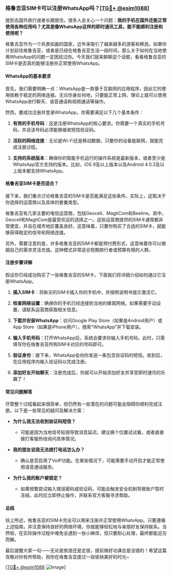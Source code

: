 ### 格鲁吉亚SIM卡可以注册WhatsApp吗？[[TG💪+ @esim1088](https://t.me/s/esim1088)]

提到去国外旅行或者长期居住，很多人会关心一个问题：**我的手机在国外还能正常使用各种应用吗？尤其是像WhatsApp这样的即时通讯工具，能不能顺利注册和使用呢？**

格鲁吉亚作为一个风景如画的国家，近年来吸引了越来越多的游客和移民。如果你计划前往格鲁吉亚，或者是已经在格鲁吉亚生活一段时间，那么关于如何在当地使用WhatsApp的问题一定困扰过你。今天我们就来聊聊这个话题，看看格鲁吉亚的SIM卡是否真的能够注册并正常使用WhatsApp。

#### WhatsApp的基本要求

首先，我们需要明确一点：WhatsApp是一款基于互联网的应用程序，因此它的使用依赖于稳定的网络连接。无论你身处何地，只要能正常上网，理论上就可以使用WhatsApp进行聊天、语音通话和视频通话等操作。

然而，要成功注册并登录WhatsApp，你需要满足以下几个基本条件：

1. **有效的手机号码**：这是注册WhatsApp的核心要求。你需要一个真实的手机号码，并且该号码必须能够接收短信验证码。
   
2. **活跃的网络连接**：无论是Wi-Fi还是移动数据，只要你的设备能联网，就能完成注册过程。

3. **支持的系统版本**：确保你的智能手机运行的操作系统是最新版本，或者至少是WhatsApp官方支持的版本。比如，iOS 9及以上版本以及Android 4.0.3及以上版本都支持WhatsApp。

#### 格鲁吉亚SIM卡是否适合？

接下来，我们重点讨论格鲁吉亚的SIM卡是否能满足这些条件。实际上，这取决于你选择的运营商以及具体的套餐类型。

格鲁吉亚有几家主要的电信运营商，包括Geocell、MagtiCom和Beeline。其中，Geocell和MagtiCom是最受欢迎的选择之一。这些运营商提供的SIM卡通常都非常便宜，并且在城市地区覆盖良好。这意味着，只要你购买了合适的SIM卡，就能够获得稳定的信号和网络连接。

另外，需要注意的是，许多格鲁吉亚的SIM卡都是预付费形式，这意味着你可以根据自己的需求灵活充值。这种模式非常适合短期旅行者或预算有限的人群。

#### 注册步骤详解

假设你已经成功购买了一张格鲁吉亚的SIM卡，下面我们将详细介绍如何通过它注册WhatsApp。

1. **插入SIM卡**：将新买的SIM卡插入你的手机中，并按照说明书提示激活它。

2. **检查网络设置**：确保你的手机已经连接到当地的蜂窝网络。如果需要手动设置，请联系运营商获取相关信息。

3. **下载并安装WhatsApp**：访问Google Play Store（如果是Android用户）或App Store（如果是iPhone用户），搜索“WhatsApp”并下载安装。

4. **输入手机号码**：打开WhatsApp后，系统会要求你输入手机号码。此时，只需填写你在格鲁吉亚所购SIM卡对应的号码即可。

5. **验证身份**：接下来，WhatsApp会向你发送一条包含验证码的短信。收到后，在应用程序内输入验证码以完成注册。

6. **添加好友开始聊天**：注册完成后，你就可以开始添加好友并享受即时通讯的乐趣了！

#### 常见问题解答

尽管整个过程看起来很简单，但仍然有一些潜在的问题可能会阻碍你顺利完成注册。以下是一些常见的疑问及解决方案：

- **为什么我无法收到验证码短信？**
   - 可能是因为当地信号较弱导致消息延迟。建议换个位置试试看，或者直接拨打客服热线询问具体情况。

- **我的朋友说我无法拨打电话怎么办？**
   - 确认是否启用了VoIP功能。在某些情况下，可能需要手动开启才能正常使用语音通话服务。

- **为什么我的账户被锁定？**
   - 如果频繁尝试输入错误密码或验证码，可能会触发安全机制导致账户暂时冻结。此时应立即停止操作，并联系官方客服寻求帮助。

#### 总结

综上所述，格鲁吉亚的SIM卡完全可以用来注册并正常使用WhatsApp。只要遵循上述指南，并注意保持良好的网络环境，你就能够轻松地与亲朋好友保持联系。当然啦，在实际操作过程中难免会遇到一些小麻烦，但只要耐心处理，最终都能迎刃而解。

最后提醒大家一句——无论是旅游还是定居，提前做好功课总是没错的！希望这篇攻略对你有所帮助，祝你在格鲁吉亚度过一段愉快美好的时光~

[[TG💪+ @esim1088](https://t.me/s/esim1088) ![Image](https://i.postimg.cc/4NQfJmqS/Snipaste-2025-05-13-00-14-12.png)]